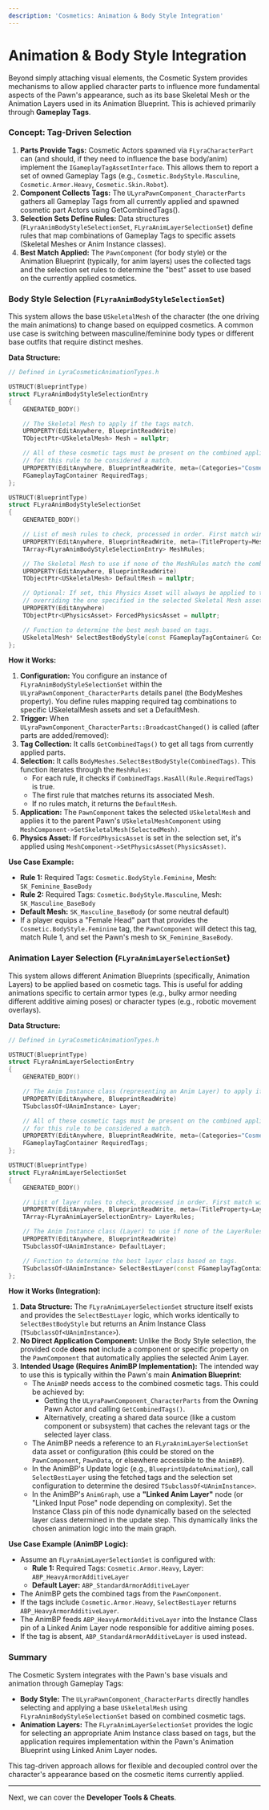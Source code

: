 ```yaml
---
description: 'Cosmetics: Animation & Body Style Integration'
---
```


# Animation & Body Style Integration

Beyond simply attaching visual elements, the Cosmetic System provides mechanisms to allow applied character parts to influence more fundamental aspects of the Pawn's appearance, such as its base Skeletal Mesh or the Animation Layers used in its Animation Blueprint. This is achieved primarily through **Gameplay Tags**.

### Concept: Tag-Driven Selection

1. **Parts Provide Tags:** Cosmetic Actors spawned via `FLyraCharacterPart` can (and should, if they need to influence the base body/anim) implement the `IGameplayTagAssetInterface`. This allows them to report a set of owned Gameplay Tags (e.g., `Cosmetic.BodyStyle.Masculine`, `Cosmetic.Armor.Heavy`, `Cosmetic.Skin.Robot`).
2. **Component Collects Tags:** The `ULyraPawnComponent_CharacterParts` gathers all Gameplay Tags from all currently applied and spawned cosmetic part Actors using GetCombinedTags().
3. **Selection Sets Define Rules:** Data structures (`FLyraAnimBodyStyleSelectionSet`, `FLyraAnimLayerSelectionSet`) define rules that map combinations of Gameplay Tags to specific assets (Skeletal Meshes or Anim Instance classes).
4. **Best Match Applied:** The `PawnComponent` (for body style) or the Animation Blueprint (typically, for anim layers) uses the collected tags and the selection set rules to determine the "best" asset to use based on the currently applied cosmetics.

### Body Style Selection (`FLyraAnimBodyStyleSelectionSet`)

This system allows the base `USkeletalMesh` of the character (the one driving the main animations) to change based on equipped cosmetics. A common use case is switching between masculine/feminine body types or different base outfits that require distinct meshes.

**Data Structure:**

```cpp
// Defined in LyraCosmeticAnimationTypes.h

USTRUCT(BlueprintType)
struct FLyraAnimBodyStyleSelectionEntry
{
    GENERATED_BODY()

    // The Skeletal Mesh to apply if the tags match.
    UPROPERTY(EditAnywhere, BlueprintReadWrite)
    TObjectPtr<USkeletalMesh> Mesh = nullptr;

    // All of these cosmetic tags must be present on the combined applied parts
    // for this rule to be considered a match.
    UPROPERTY(EditAnywhere, BlueprintReadWrite, meta=(Categories="Cosmetic"))
    FGameplayTagContainer RequiredTags;
};

USTRUCT(BlueprintType)
struct FLyraAnimBodyStyleSelectionSet
{
    GENERATED_BODY()

    // List of mesh rules to check, processed in order. First match wins.
    UPROPERTY(EditAnywhere, BlueprintReadWrite, meta=(TitleProperty=Mesh))
    TArray<FLyraAnimBodyStyleSelectionEntry> MeshRules;

    // The Skeletal Mesh to use if none of the MeshRules match the combined tags.
    UPROPERTY(EditAnywhere, BlueprintReadWrite)
    TObjectPtr<USkeletalMesh> DefaultMesh = nullptr;

    // Optional: If set, this Physics Asset will always be applied to the mesh,
    // overriding the one specified in the selected Skeletal Mesh asset.
    UPROPERTY(EditAnywhere)
    TObjectPtr<UPhysicsAsset> ForcedPhysicsAsset = nullptr;

    // Function to determine the best mesh based on tags.
    USkeletalMesh* SelectBestBodyStyle(const FGameplayTagContainer& CosmeticTags) const;
};
```

**How it Works:**

1. **Configuration:** You configure an instance of `FLyraAnimBodyStyleSelectionSet` within the `ULyraPawnComponent_CharacterParts` details panel (the BodyMeshes property). You define rules mapping required tag combinations to specific USkeletalMesh assets and set a DefaultMesh.
2. **Trigger:** When `ULyraPawnComponent_CharacterParts::BroadcastChanged()` is called (after parts are added/removed):
3. **Tag Collection:** It calls `GetCombinedTags()` to get all tags from currently applied parts.
4. **Selection:** It calls `BodyMeshes.SelectBestBodyStyle(CombinedTags)`. This function iterates through the `MeshRules`:
   * For each rule, it checks if `CombinedTags.HasAll(Rule.RequiredTags)` is true.
   * The first rule that matches returns its associated Mesh.
   * If no rules match, it returns the `DefaultMesh`.
5. **Application:** The `PawnComponent` takes the selected `USkeletalMesh` and applies it to the parent Pawn's `USkeletalMeshComponent` using `MeshComponent->SetSkeletalMesh(SelectedMesh)`.
6. **Physics Asset:** If `ForcedPhysicsAsset` is set in the selection set, it's applied using `MeshComponent->SetPhysicsAsset(PhysicsAsset)`.

**Use Case Example:**

* **Rule 1:** Required Tags: `Cosmetic.BodyStyle.Feminine`, Mesh: `SK_Feminine_BaseBody`
* **Rule 2:** Required Tags: `Cosmetic.BodyStyle.Masculine`, Mesh: `SK_Masculine_BaseBody`
* **Default Mesh:** `SK_Masculine_BaseBody` (or some neutral default)
* If a player equips a "Female Head" part that provides the `Cosmetic.BodyStyle.Feminine` tag, the `PawnComponent` will detect this tag, match Rule 1, and set the Pawn's mesh to `SK_Feminine_BaseBody`.

### Animation Layer Selection (`FLyraAnimLayerSelectionSet`)

This system allows different Animation Blueprints (specifically, Animation Layers) to be applied based on cosmetic tags. This is useful for adding animations specific to certain armor types (e.g., bulky armor needing different additive aiming poses) or character types (e.g., robotic movement overlays).

**Data Structure:**

```cpp
// Defined in LyraCosmeticAnimationTypes.h

USTRUCT(BlueprintType)
struct FLyraAnimLayerSelectionEntry
{
    GENERATED_BODY()

    // The Anim Instance class (representing an Anim Layer) to apply if the tags match.
    UPROPERTY(EditAnywhere, BlueprintReadWrite)
    TSubclassOf<UAnimInstance> Layer;

    // All of these cosmetic tags must be present on the combined applied parts
    // for this rule to be considered a match.
    UPROPERTY(EditAnywhere, BlueprintReadWrite, meta=(Categories="Cosmetic"))
    FGameplayTagContainer RequiredTags;
};

USTRUCT(BlueprintType)
struct FLyraAnimLayerSelectionSet
{
    GENERATED_BODY()

    // List of layer rules to check, processed in order. First match wins.
    UPROPERTY(EditAnywhere, BlueprintReadWrite, meta=(TitleProperty=Layer))
    TArray<FLyraAnimLayerSelectionEntry> LayerRules;

    // The Anim Instance class (Layer) to use if none of the LayerRules match.
    UPROPERTY(EditAnywhere, BlueprintReadWrite)
    TSubclassOf<UAnimInstance> DefaultLayer;

    // Function to determine the best layer class based on tags.
    TSubclassOf<UAnimInstance> SelectBestLayer(const FGameplayTagContainer& CosmeticTags) const;
};
```

**How it Works (Integration):**

1. **Data Structure:** The `FLyraAnimLayerSelectionSet` structure itself exists and provides the `SelectBestLayer` logic, which works identically to `SelectBestBodyStyle` but returns an Anim Instance Class (`TSubclassOf<UAnimInstance>`).
2. **No Direct Application Component:** Unlike the Body Style selection, the provided code **does not** include a component or specific property on the `PawnComponent` that automatically applies the selected Anim Layer.
3. **Intended Usage (Requires AnimBP Implementation):** The intended way to use this is typically within the Pawn's main **Animation Blueprint**:
   * The `AnimBP` needs access to the combined cosmetic tags. This could be achieved by:
     * Getting the `ULyraPawnComponent_CharacterParts` from the Owning Pawn Actor and calling `GetCombinedTags()`.
     * Alternatively, creating a shared data source (like a custom component or subsystem) that caches the relevant tags or the selected layer class.
   * The AnimBP needs a reference to an `FLyraAnimLayerSelectionSet` data asset or configuration (this could be stored on the `PawnComponent`, `PawnData`, or elsewhere accessible to the `AnimBP`).
   * In the AnimBP's Update logic (e.g., `BlueprintUpdateAnimation`), call `SelectBestLayer` using the fetched tags and the selection set configuration to determine the desired `TSubclassOf<UAnimInstance>`.
   * In the AnimBP's `AnimGraph`, use a **"Linked Anim Layer"** node (or "Linked Input Pose" node depending on complexity). Set the Instance Class pin of this node dynamically based on the selected layer class determined in the update step. This dynamically links the chosen animation logic into the main graph.

**Use Case Example (AnimBP Logic):**

* Assume an `FLyraAnimLayerSelectionSet` is configured with:
  * **Rule 1:** Required Tags: `Cosmetic.Armor.Heavy`, Layer: `ABP_HeavyArmorAdditiveLayer`
  * **Default Layer:** `ABP_StandardArmorAdditiveLayer`
* The AnimBP gets the combined tags from the `PawnComponent`.
* If the tags include `Cosmetic.Armor.Heavy`, `SelectBestLayer` returns `ABP_HeavyArmorAdditiveLayer`.
* The AnimBP feeds `ABP_HeavyArmorAdditiveLayer` into the Instance Class pin of a Linked Anim Layer node responsible for additive aiming poses.
* If the tag is absent, `ABP_StandardArmorAdditiveLayer` is used instead.

### Summary

The Cosmetic System integrates with the Pawn's base visuals and animation through Gameplay Tags:

* **Body Style:** The `ULyraPawnComponent_CharacterParts` directly handles selecting and applying a base `USkeletalMesh` using `FLyraAnimBodyStyleSelectionSet` based on combined cosmetic tags.
* **Animation Layers:** The `FLyraAnimLayerSelectionSet` provides the logic for selecting an appropriate Anim Instance class based on tags, but the application requires implementation within the Pawn's Animation Blueprint using Linked Anim Layer nodes.

This tag-driven approach allows for flexible and decoupled control over the character's appearance based on the cosmetic items currently applied.

***

Next, we can cover the **Developer Tools & Cheats**.
